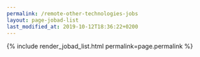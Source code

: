```yaml
---
permalink: /remote-other-technologies-jobs
layout: page-jobad-list
last_modified_at: 2019-10-12T18:36:22+0200
---
```

{% include render_jobad_list.html permalink=page.permalink %}
